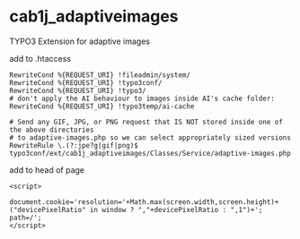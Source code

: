 # cab1j_adaptiveimages
TYPO3 Extension for adaptive images

add to .htaccess 

```
RewriteCond %{REQUEST_URI} !fileadmin/system/
RewriteCond %{REQUEST_URI} !typo3conf/
RewriteCond %{REQUEST_URI} !typo3/
# don't apply the AI behaviour to images inside AI's cache folder:
RewriteCond %{REQUEST_URI} !typo3temp/ai-cache

# Send any GIF, JPG, or PNG request that IS NOT stored inside one of the above directories
# to adaptive-images.php so we can select appropriately sized versions
RewriteRule \.(?:jpe?g|gif|png)$ typo3conf/ext/cab1j_adaptiveimages/Classes/Service/adaptive-images.php
```

add to head of page
```
<script>
	document.cookie='resolution='+Math.max(screen.width,screen.height)+("devicePixelRatio" in window ? ","+devicePixelRatio : ",1")+'; path=/';
</script>
```



